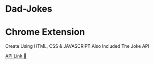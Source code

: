 # Dad-Jokes
# Chrome Extension 

Create Using HTML, CSS & JAVASCRIPT Also Included The Joke API 

 [API Link 🔗 ](https://icanhazdadjoke.com/slack)
